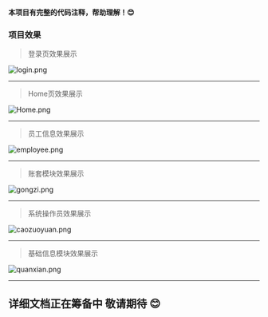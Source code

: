 #### 本项目有完整的代码注释，帮助理解！😊

### 项目效果

>登录页效果展示

![login.png](https://i.loli.net/2020/10/10/yLZbcC4gMTUJ2iX.png)

---

>Home页效果展示

![Home.png](https://i.loli.net/2020/10/10/mopEcCQSvB6Ad8i.png)

---

>员工信息效果展示

![employee.png](https://i.loli.net/2020/10/10/Qoxk9WJC5LuqfVi.png)

---

>账套模块效果展示

![gongzi.png](https://i.loli.net/2020/10/10/XWgraThZEbGfCL7.png)



---

>系统操作员效果展示

![caozuoyuan.png](https://i.loli.net/2020/10/10/gWMtDAR6f8xzVUC.png)

---

>基础信息模块效果展示

![quanxian.png](https://i.loli.net/2020/10/10/DZb2siPLACxRk8z.png)

---



## 详细文档正在筹备中 敬请期待 😊